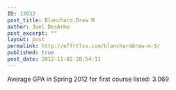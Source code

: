 ```yaml
---
ID: 13032
post_title: Blanchard,Drew M
author: Joel DesArmo
post_excerpt: ""
layout: post
permalink: http://effrtlss.com/blancharddrew-m-3/
published: true
post_date: 2012-11-02 20:54:11
---
```

<p>Average GPA in Spring 2012 for first course listed: 3.069</p>